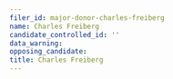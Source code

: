```yaml
---
filer_id: major-donor-charles-freiberg
name: Charles Freiberg
candidate_controlled_id: ''
data_warning: 
opposing_candidate: 
title: Charles Freiberg
---
```

